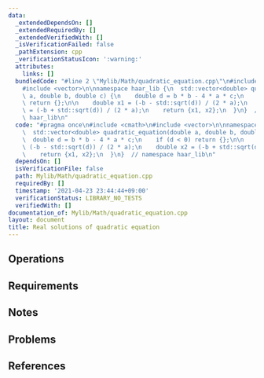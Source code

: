 ```yaml
---
data:
  _extendedDependsOn: []
  _extendedRequiredBy: []
  _extendedVerifiedWith: []
  _isVerificationFailed: false
  _pathExtension: cpp
  _verificationStatusIcon: ':warning:'
  attributes:
    links: []
  bundledCode: "#line 2 \"Mylib/Math/quadratic_equation.cpp\"\n#include <cmath>\n\
    #include <vector>\n\nnamespace haar_lib {\n  std::vector<double> quadratic_equation(double\
    \ a, double b, double c) {\n    double d = b * b - 4 * a * c;\n    if (d < 0)\
    \ return {};\n\n    double x1 = (-b - std::sqrt(d)) / (2 * a);\n    double x2\
    \ = (-b + std::sqrt(d)) / (2 * a);\n    return {x1, x2};\n  }\n}  // namespace\
    \ haar_lib\n"
  code: "#pragma once\n#include <cmath>\n#include <vector>\n\nnamespace haar_lib {\n\
    \  std::vector<double> quadratic_equation(double a, double b, double c) {\n  \
    \  double d = b * b - 4 * a * c;\n    if (d < 0) return {};\n\n    double x1 =\
    \ (-b - std::sqrt(d)) / (2 * a);\n    double x2 = (-b + std::sqrt(d)) / (2 * a);\n\
    \    return {x1, x2};\n  }\n}  // namespace haar_lib\n"
  dependsOn: []
  isVerificationFile: false
  path: Mylib/Math/quadratic_equation.cpp
  requiredBy: []
  timestamp: '2021-04-23 23:44:44+09:00'
  verificationStatus: LIBRARY_NO_TESTS
  verifiedWith: []
documentation_of: Mylib/Math/quadratic_equation.cpp
layout: document
title: Real solutions of quadratic equation
---
```


## Operations

## Requirements

## Notes

## Problems

## References
